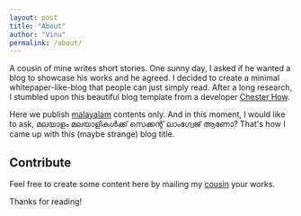 ```yaml
---
layout: post
title: "About"
author: "Vinu"
permalink: /about/
---
```


A cousin of mine writes short stories. One sunny day, I asked if he wanted a blog to showcase his works and he agreed. I decided to create a minimal whitepaper-like-blog that people can just simply read. After a long research, I stumbled upon this beautiful blog template from a developer [Chester How](https://github.com/chesterhow).

Here we publish [malayalam](https://en.wikipedia.org/wiki/Malayalam) contents only. And in this moment, I would like to ask, മലയാളം മലയാളികൾക്ക് സെക്കന്റ് ലാംഗ്വേജ് ആണോ? That's how I came up with this (maybe strange) blog title.

## Contribute
Feel free to create some content here by mailing my [cousin](mailto:kuttz.arun.gmail.com) your works.

Thanks for reading!
